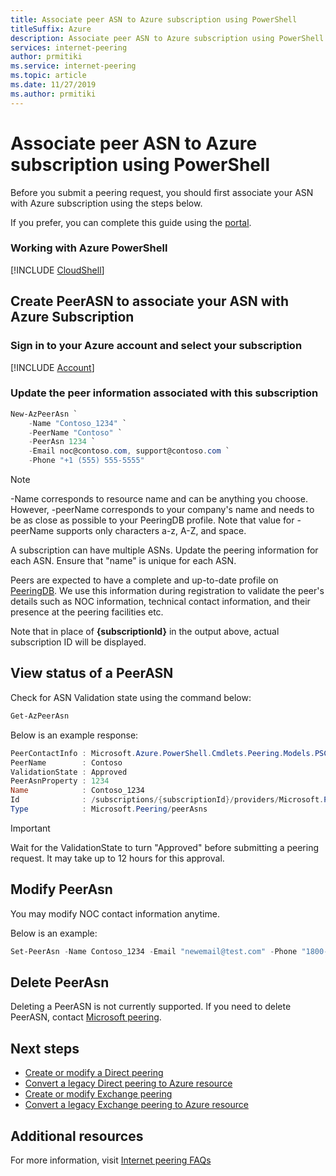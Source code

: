 ```yaml
---
title: Associate peer ASN to Azure subscription using PowerShell
titleSuffix: Azure
description: Associate peer ASN to Azure subscription using PowerShell
services: internet-peering
author: prmitiki
ms.service: internet-peering
ms.topic: article
ms.date: 11/27/2019
ms.author: prmitiki
---
```


# Associate peer ASN to Azure subscription using PowerShell

Before you submit a peering request, you should first associate your ASN with Azure subscription using the steps below.

If you prefer, you can complete this guide using the [portal](howto-subscription-association-portal.md).

### Working with Azure PowerShell
[!INCLUDE [CloudShell](./includes/cloudshell-powershell-about.md)]

## Create PeerASN to associate your ASN with Azure Subscription

### Sign in to your Azure account and select your subscription
[!INCLUDE [Account](./includes/account-powershell.md)]

### Update the peer information associated with this subscription

```powershell
New-AzPeerAsn `
    -Name "Contoso_1234" `
    -PeerName "Contoso" `
    -PeerAsn 1234 `
    -Email noc@contoso.com, support@contoso.com `
    -Phone "+1 (555) 555-5555"
```

> [!NOTE]
> -Name corresponds to resource name and can be anything you choose. However, -peerName corresponds to your company's name and needs to be as close as possible to your PeeringDB profile. Note that value for -peerName supports only characters a-z, A-Z, and space.

A subscription can have multiple ASNs. Update the peering information for each ASN. Ensure that "name" is unique for each ASN.

Peers are expected to have a complete and up-to-date profile on [PeeringDB](https://www.peeringdb.com). We use this information during registration to validate the peer's details such as NOC information, technical contact information, and their presence at the peering facilities etc.

Note that in place of **{subscriptionId}** in the output above, actual subscription ID will be displayed.

## View status of a PeerASN

Check for ASN Validation state using the command below:

```powershell
Get-AzPeerAsn
```

Below is an example response:
```powershell
PeerContactInfo : Microsoft.Azure.PowerShell.Cmdlets.Peering.Models.PSContactInfo
PeerName        : Contoso
ValidationState : Approved
PeerAsnProperty : 1234
Name            : Contoso_1234
Id              : /subscriptions/{subscriptionId}/providers/Microsoft.Peering/peerAsns/Contoso_1234
Type            : Microsoft.Peering/peerAsns
```

> [!IMPORTANT]
> Wait for the ValidationState to turn "Approved" before submitting a peering request. It may take up to 12 hours for this approval.

## Modify PeerAsn
You may modify NOC contact information anytime.

Below is an example:

```powershell
Set-PeerAsn -Name Contoso_1234 -Email "newemail@test.com" -Phone "1800-000-0000"
```

## Delete PeerAsn
Deleting a PeerASN is not currently supported. If you need to delete PeerASN, contact [Microsoft peering](mailto:peering@microsoft.com).

## Next steps

* [Create or modify a Direct peering](howto-direct-powershell.md)
* [Convert a legacy Direct peering to Azure resource](howto-legacy-direct-powershell.md)
* [Create or modify Exchange peering](howto-exchange-powershell.md)
* [Convert a legacy Exchange peering to Azure resource](howto-legacy-exchange-powershell.md)

## Additional resources

For more information, visit [Internet peering FAQs](faqs.md)

